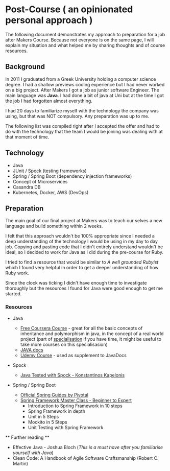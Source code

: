 # Post-Course ( an opinionated personal approach )
The following document demonstrates my approach to preparation for a job after Makers Course. 
Because not everyone is on the same page, I will explain my situation and what helped me by sharing thoughts and of course resources.

## Background
In 2011 I graduated from a Greek University holding a computer science degree. I had a shallow previews coding experience but I had never worked on a big project. 
After Makers I got a job as junior software Engineer. The main language was **Java**. I had done a bit of java at Uni but at the time I got the job I had forgotten almost everything. 

I had 20 days to familiarize myself with the technology the company was using, but that was NOT compulsory. Any preparation was up to me. 

The following list was compiled right after I accepted the offer and had to do with the technology that the team I would be joining was dealing with at that moment of time.

## Technology
* Java
* JUnit / Spock (testing frameworks)
* Spring / Spring Boot (dependency injection frameworks)
* Concept of Microservices
* Casandra DB
* Kubernetes, Docker, AWS (DevOps)

## Preparation
The main goal of our final project at Makers was to teach our selves a new language and build something within 2 weeks. 

I felt that this approach wouldn't be 100% appropriate since I needed a deep understanding of the technology I would be using in my day to day job. Copying and pasting code that I didn't entirely understand wouldn't be ideal, so I decided to work for Java as I did during the pre-course for Ruby.

I tried to find a resource that would be similar to *A well grounded Rubyist* which I found very helpful in order to get a deeper understanding of how Ruby work.

Since the clock was ticking I didn't have enough time to investigate thoroughly but the resources I found for Java were good enough to get me started. 

### Resources
* Java
  * [Free Coursera Course](https://www.coursera.org/learn/object-oriented-java) - great for all the basic concepts of inheritance and polymorphism in java, in the concept of a real world project (part of [specialisation](https://www.coursera.org/specializations/java-object-oriented) if you have time, it might be useful to take more courses on this specialisasion)
  * [JAVA docs](https://docs.oracle.com/javase/tutorial/)
  * [Udemy Course](https://www.udemy.com/java-the-complete-java-developer-course/) - used as supplement to JavaDocs
* Spock
  * [Java Tested with Spock - Konstantinos Kapelonis](https://www.manning.com/books/java-testing-with-spock)

* Spring / Spring Boot
  * [Official Spring Guides by Pivotal](http://spring.io/guides)
  * [Spring Framework Master Class - Beginner to Expert](https://www.udemy.com/spring-tutorial-for-beginners/)
    * Introduction to Spring Framework in 10 steps
    * Spring Framework in depth
    * Unit in 5 Steps
    * Mockito in 5 Steps
    * Unit Testing with Spring Framework


** Further reading **

* Effective Java - Joshua Bloch (*This is a must have after you familiarise yourself with Java*)
* Clean Code: A Handbook of Agile Software Craftsmanship (Robert C. Martin)




